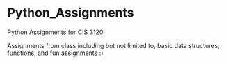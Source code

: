 # Python_Assignments
Python Assignments for CIS 3120


Assignments from class including but not limited to, basic data structures, functions, and fun assignments :) 
